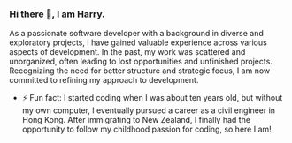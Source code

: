 ### Hi there 👋, I am Harry.

<!--
**brickwareharry/brickwareharry** is a ✨ _special_ ✨ repository because its `README.md` (this file) appears on your GitHub profile.
Here are some ideas to get you started:
-->

As a passionate software developer with a background in diverse and exploratory projects, I have gained valuable experience across various aspects of development. In the past, my work was scattered and unorganized, often leading to lost opportunities and unfinished projects. Recognizing the need for better structure and strategic focus, I am now committed to refining my approach to development.

- ⚡ Fun fact: I started coding when I was about ten years old, but without my own computer, I eventually pursued a career as a civil engineer in Hong Kong. After immigrating to New Zealand, I finally had the opportunity to follow my childhood passion for coding, so here I am!